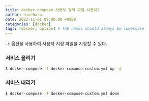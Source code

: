```yaml
---
title: docker-compose 사용자 정의 파일 사용하기
author: niceharu
date: 2022-11-01 09:00:00 +0800
categories: [docker]
tags: [docker, option] # TAG names should always be lowercase
---
```


`-f` 옵션을 사용하여 사용자 지정 파일을 지정할 수 있다.

### 서비스 올리기 
```bash
$ docker-compose -f docker-compose-custom.yml up -d
```

### 서비스 내리기
```bash
$ docker-compose -f docker-compose-custom.yml down
```
